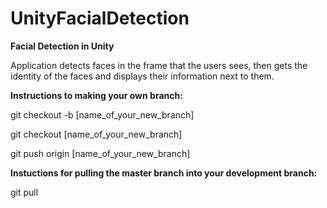 # UnityFacialDetection

**Facial Detection in Unity**

Application detects faces in the frame that the users sees, then gets the identity of the faces and displays their information next to them.

**Instructions to making your own branch:**

git checkout -b [name_of_your_new_branch]

git checkout [name_of_your_new_branch]

git push origin [name_of_your_new_branch]

**Instuctions for pulling the master branch into your development branch:**

git pull
